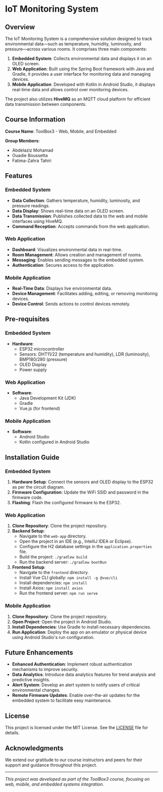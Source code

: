 # IoT Monitoring System

## Overview

The IoT Monitoring System is a comprehensive solution designed to track environmental data—such as temperature, humidity, luminosity, and pressure—across various rooms. It comprises three main components:

1. **Embedded System**: Collects environmental data and displays it on an OLED screen.
2. **Web Application**: Built using the Spring Boot framework with Java and Gradle, it provides a user interface for monitoring data and managing devices.
3. **Mobile Application**: Developed with Kotlin in Android Studio, it displays real-time data and allows control over monitoring devices.

The project also utilizes **HiveMQ** as an MQTT cloud platform for efficient data transmission between components.

## Course Information

**Course Name**: ToolBox3 - Web, Mobile, and Embedded

**Group Members**:
- Abdelaziz Mohamad
- Ouadie Boussetta
- Fatima-Zahra Tahiri

## Features

### Embedded System
- **Data Collection**: Gathers temperature, humidity, luminosity, and pressure readings.
- **Data Display**: Shows real-time data on an OLED screen.
- **Data Transmission**: Publishes collected data to the web and mobile interfaces using HiveMQ.
- **Command Reception**: Accepts commands from the web application.

### Web Application
- **Dashboard**: Visualizes environmental data in real-time.
- **Room Management**: Allows creation and management of rooms.
- **Messaging**: Enables sending messages to the embedded system.
- **Authentication**: Secures access to the application.

### Mobile Application
- **Real-Time Data**: Displays live environmental data.
- **Device Management**: Facilitates adding, editing, or removing monitoring devices.
- **Device Control**: Sends actions to control devices remotely.

## Pre-requisites

### Embedded System
- **Hardware**:
  - ESP32 microcontroller
  - Sensors: DHT11/22 (temperature and humidity), LDR (luminosity), BMP180/280 (pressure)
  - OLED Display
  - Power supply

### Web Application
- **Software**:
  - Java Development Kit (JDK)
  - Gradle
  - Vue.js (for frontend)

### Mobile Application
- **Software**:
  - Android Studio
  - Kotlin configured in Android Studio

## Installation Guide

### Embedded System
1. **Hardware Setup**: Connect the sensors and OLED display to the ESP32 as per the circuit diagram.
2. **Firmware Configuration**: Update the WiFi SSID and password in the firmware code.
3. **Flashing**: Flash the configured firmware to the ESP32.

### Web Application
1. **Clone Repository**: Clone the project repository.
2. **Backend Setup**:
   - Navigate to the `web-app` directory.
   - Open the project in an IDE (e.g., IntelliJ IDEA or Eclipse).
   - Configure the H2 database settings in the `application.properties` file.
   - Build the project: `./gradlew build`
   - Run the backend server: `./gradlew bootRun`
3. **Frontend Setup**:
   - Navigate to the `frontend` directory.
   - Install Vue CLI globally: `npm install -g @vue/cli`
   - Install dependencies: `npm install`
   - Install Axios: `npm install axios`
   - Run the frontend server: `npm run serve`

### Mobile Application
1. **Clone Repository**: Clone the project repository.
2. **Open Project**: Open the project in Android Studio.
3. **Install Dependencies**: Use Gradle to install necessary dependencies.
4. **Run Application**: Deploy the app on an emulator or physical device using Android Studio's run configuration.

## Future Enhancements

- **Enhanced Authentication**: Implement robust authentication mechanisms to improve security.
- **Data Analytics**: Introduce data analytics features for trend analysis and predictive insights.
- **Alert System**: Develop an alert system to notify users of critical environmental changes.
- **Remote Firmware Updates**: Enable over-the-air updates for the embedded system to facilitate easy maintenance.

## License

This project is licensed under the MIT License. See the [LICENSE](LICENSE) file for details.

## Acknowledgments

We extend our gratitude to our course instructors and peers for their support and guidance throughout this project.

---

*This project was developed as part of the ToolBox3 course, focusing on web, mobile, and embedded systems integration.*
